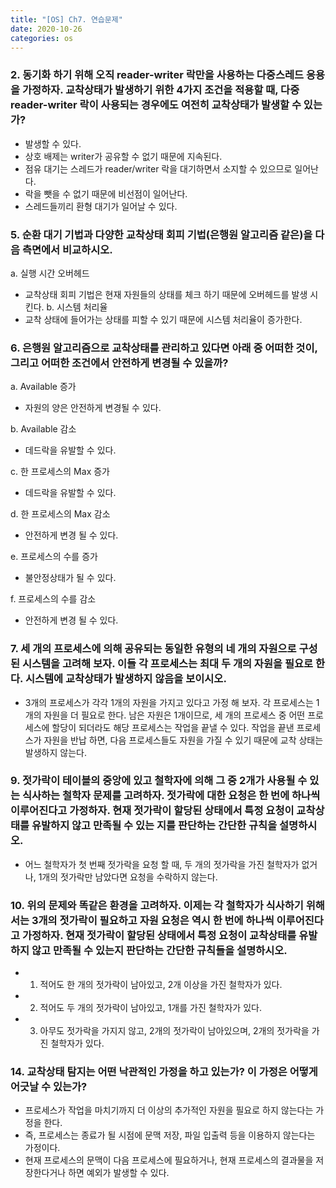 ```yaml
---
title: "[OS] Ch7. 연습문제"
date: 2020-10-26
categories: os
---
```

### 2. 동기화 하기 위해 오직 reader-writer 락만을 사용하는 다중스레드 응용을 가정하자. 교착상태가 발생하기 위한 4가지 조건을 적용할 때, 다중 reader-writer 락이 사용되는 경우에도 여전히 교착상태가 발생할 수 있는가?
- 발생할 수 있다.
- 상호 배제는 writer가 공유할 수 없기 때문에 지속된다.
- 점유 대기는 스레드가 reader/writer 락을 대기하면서 소지할 수 있으므로 일어난다. 
- 락을 뺏을 수 없기 때문에 비선점이 일어난다.
- 스레드들끼리 환형 대기가 일어날 수 있다.

### 5. 순환 대기 기법과 다양한 교착상태 회피 기법(은행원 알고리즘 같은)을 다음 측면에서 비교하시오.
a. 실행 시간 오버헤드
- 교착상태 회피 기법은 현재 자원들의 상태를 체크 하기 때문에 오버헤드를 발생 시킨다.
b. 시스템 처리율
- 교착 상태에 들어가는 상태를 피할 수 있기 때문에 시스템 처리율이 증가한다.

### 6. 은행원 알고리즘으로 교착상태를 관리하고 있다면 아래 중 어떠한 것이, 그리고 어떠한 조건에서 안전하게 변경될 수 있을까?
a. Available 증가
- 자원의 양은 안전하게 변경될 수 있다.

b. Available 감소
- 데드락을 유발할 수 있다.

c. 한 프로세스의 Max 증가
- 데드락을 유발할 수 있다.

d. 한 프로세스의 Max 감소
- 안전하게 변경 될 수 있다.

e. 프로세스의 수를 증가
- 불안정상태가 될 수 있다.

f. 프로세스의 수를 감소
- 안전하게 변경 될 수 있다.

### 7. 세 개의 프로세스에 의해 공유되는 동일한 유형의 네 개의 자원으로 구성된 시스템을 고려해 보자. 이들 각 프로세스는 최대 두 개의 자원을 필요로 한다. 시스템에 교착상태가 발생하지 않음을 보이시오.
- 3개의 프로세스가 각각 1개의 자원을 가지고 있다고 가정 해 보자. 각 프로세스는 1개의 자원을 더 필요로 한다. 남은 자원은 1개이므로, 세 개의 프로세스 중 어떤 프로세스에 할당이 되더라도 해당 프로세스는 작업을 끝낼 수 있다. 작업을 끝낸 프로세스가 자원을 반납 하면, 다음 프로세스들도 자원을 가질 수 있기 때문에 교착 상태는 발생하지 않는다.

### 9. 젓가락이 테이블의 중앙에 있고 철학자에 의해 그 중 2개가 사용될 수 있는 식사하는 철학자 문제를 고려하자. 젓가락에 대한 요청은 한 번에 하나씩 이루어진다고 가정하자. 현재 젓가락이 할당된 상태에서 특정 요청이 교착상태를 유발하지 않고 만족될 수 있는 지를 판단하는 간단한 규칙을 설명하시오.
- 어느 철학자가 첫 번째 젓가락을 요청 할 때, 두 개의 젓가락을 가진 철학자가 없거나, 1개의 젓가락만 남았다면 요청을 수락하지 않는다.

### 10. 위의 문제와 똑같은 환경을 고려하자. 이제는 각 철학자가 식사하기 위해서는 3개의 젓가락이 필요하고 자원 요청은 역시 한 번에 하나씩 이루어진다고 가정하자. 현재 젓가락이 할당된 상태에서 특정 요청이 교착상태를 유발하지 않고 만족될 수 있는지 판단하는 간단한 규칙들을 설명하시오.
- 1. 적어도 한 개의 젓가락이 남아있고, 2개 이상을 가진 철학자가 있다.
- 2. 적어도 두 개의 젓가락이 남아있고, 1개를 가진 철학자가 있다.
- 3. 아무도 젓가락을 가지지 않고, 2개의 젓가락이 남아있으며, 2개의 젓가락을 가진 철학자가 있다.

### 14. 교착상태 탐지는 어떤 낙관적인 가정을 하고 있는가? 이 가정은 어떻게 어긋날 수 있는가?
- 프로세스가 작업을 마치기까지 더 이상의 추가적인 자원을 필요로 하지 않는다는 가정을 한다.
- 즉, 프로세스는 종료가 될 시점에 문맥 저장, 파일 입출력 등을 이용하지 않는다는 가정이다.
- 현재 프로세스의 문맥이 다음 프로세스에 필요하거나, 현재 프로세스의 결과물을 저장한다거나 하면 예외가 발생할 수 있다.